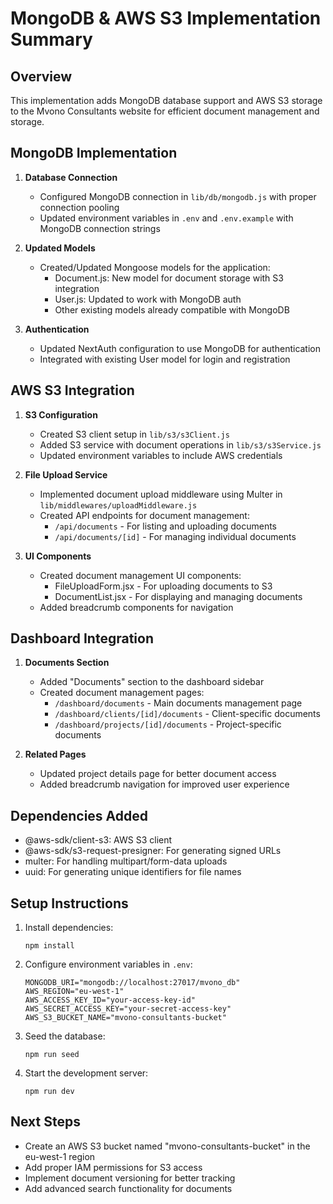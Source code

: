 # MongoDB & AWS S3 Implementation Summary

## Overview
This implementation adds MongoDB database support and AWS S3 storage to the Mvono Consultants website for efficient document management and storage.

## MongoDB Implementation

1. **Database Connection**
   - Configured MongoDB connection in `lib/db/mongodb.js` with proper connection pooling
   - Updated environment variables in `.env` and `.env.example` with MongoDB connection strings

2. **Updated Models**
   - Created/Updated Mongoose models for the application:
     - Document.js: New model for document storage with S3 integration
     - User.js: Updated to work with MongoDB auth
     - Other existing models already compatible with MongoDB

3. **Authentication**
   - Updated NextAuth configuration to use MongoDB for authentication
   - Integrated with existing User model for login and registration

## AWS S3 Integration

1. **S3 Configuration**
   - Created S3 client setup in `lib/s3/s3Client.js`
   - Added S3 service with document operations in `lib/s3/s3Service.js`
   - Updated environment variables to include AWS credentials

2. **File Upload Service**
   - Implemented document upload middleware using Multer in `lib/middlewares/uploadMiddleware.js`
   - Created API endpoints for document management:
     - `/api/documents` - For listing and uploading documents
     - `/api/documents/[id]` - For managing individual documents

3. **UI Components**
   - Created document management UI components:
     - FileUploadForm.jsx - For uploading documents to S3
     - DocumentList.jsx - For displaying and managing documents
   - Added breadcrumb components for navigation

## Dashboard Integration

1. **Documents Section**
   - Added "Documents" section to the dashboard sidebar
   - Created document management pages:
     - `/dashboard/documents` - Main documents management page
     - `/dashboard/clients/[id]/documents` - Client-specific documents
     - `/dashboard/projects/[id]/documents` - Project-specific documents

2. **Related Pages**
   - Updated project details page for better document access
   - Added breadcrumb navigation for improved user experience

## Dependencies Added
- @aws-sdk/client-s3: AWS S3 client
- @aws-sdk/s3-request-presigner: For generating signed URLs
- multer: For handling multipart/form-data uploads
- uuid: For generating unique identifiers for file names

## Setup Instructions

1. Install dependencies:
   ```
   npm install
   ```

2. Configure environment variables in `.env`:
   ```
   MONGODB_URI="mongodb://localhost:27017/mvono_db"
   AWS_REGION="eu-west-1"
   AWS_ACCESS_KEY_ID="your-access-key-id"
   AWS_SECRET_ACCESS_KEY="your-secret-access-key"
   AWS_S3_BUCKET_NAME="mvono-consultants-bucket"
   ```

3. Seed the database:
   ```
   npm run seed
   ```

4. Start the development server:
   ```
   npm run dev
   ```

## Next Steps
- Create an AWS S3 bucket named "mvono-consultants-bucket" in the eu-west-1 region
- Add proper IAM permissions for S3 access
- Implement document versioning for better tracking
- Add advanced search functionality for documents

